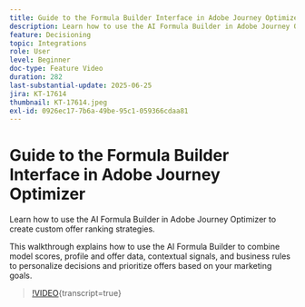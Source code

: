 ```yaml
---
title: Guide to the Formula Builder Interface in Adobe Journey Optimizer
description: Learn how to use the AI Formula Builder in Adobe Journey Optimizer to create custom offer ranking strategies. This walkthrough explains how to use the AI Formula Builder to combine model scores, profile and offer data, contextual signals, and business rules to personalize decisions and prioritize offers based on your marketing goals.
feature: Decisioning
topic: Integrations
role: User
level: Beginner
doc-type: Feature Video
duration: 282
last-substantial-update: 2025-06-25
jira: KT-17614
thumbnail: KT-17614.jpeg
exl-id: 0926ec17-7b6a-49be-95c1-059366cdaa81
---
```

# Guide to the Formula Builder Interface in Adobe Journey Optimizer

Learn how to use the AI Formula Builder in Adobe Journey Optimizer to create custom offer ranking strategies.

This walkthrough explains how to use the AI Formula Builder to combine model scores, profile and offer data, contextual signals, and business rules to personalize decisions and prioritize offers based on your marketing goals.

>[!VIDEO](https://video.tv.adobe.com/v/3464446/?learn=on&enablevpops){transcript=true}
